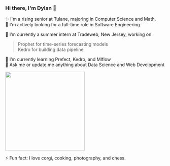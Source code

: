 ### Hi there, I'm Dylan 👋

✨ I'm a rising senior at Tulane, majoring in Computer Science and Math.<br>
🎯 I'm actively looking for a full-time role in Software Engineering <br>

🔭 I’m currently a summer intern at Tradeweb, New Jersey, working on <br>
  > Prophet for time-series forecasting models<br>
  > Kedro for building data pipeline<br>

🌱 I’m currently learning Prefect, Kedro, and Mlflow <br>
💬 Ask me or update me anything about Data Science and Web Development <br>

<img src="https://aroundofwordsin80days.files.wordpress.com/2019/07/zealouscourageousgibbon-size_restricted.gif" height=250 width=250/>

⚡ Fun fact: I love corgi, cooking, photography, and chess.
